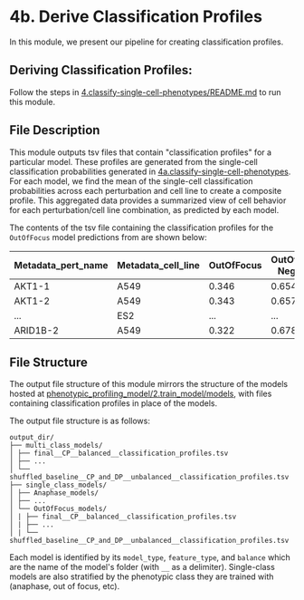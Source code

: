 # 4b. Derive Classification Profiles

In this module, we present our pipeline for creating classification profiles.

## Deriving Classification Profiles:

Follow the steps in [4.classify-single-cell-phenotypes/README.md](../README.md) to run this module.

## File Description

This module outputs tsv files that contain "classification profiles" for a particular model.
These profiles are generated from the single-cell classification probabilities generated in [4a.classify-single-cell-phenotypes](../4a.classify-single-cell-phenotypes/).
For each model, we find the mean of the single-cell classification probabilities across each perturbation and cell line to create a composite profile. 
This aggregated data provides a summarized view of cell behavior for each perturbation/cell line combination, as predicted by each model.

The contents of the tsv file containing the classification profiles for the `OutOfFocus` model predictions from are shown below:

| Metadata_pert_name | Metadata_cell_line | OutOfFocus | OutOfFocus Negative |
|--------------------|--------------------|------------|---------------------|
| AKT1-1             | A549               | 0.346      | 0.654               |
| AKT1-2             | A549               | 0.343      | 0.657               |
| ...          | ES2               | ...      | ...               |
| ARID1B-2           | A549               | 0.322      | 0.678               |

## File Structure

The output file structure of this module mirrors the structure of the models hosted at [phenotypic_profiling_model/2.train_model/models](https://github.com/WayScience/phenotypic_profiling_model/tree/main/2.train_model/models), with files containing classification profiles in place of the models.

The output file structure is as follows:

```
output_dir/
├── multi_class_models/
│ ├── final__CP__balanced__classification_profiles.tsv
│ ├── ...
│ └── shuffled_baseline__CP_and_DP__unbalanced__classification_profiles.tsv
├── single_class_models/
│ ├── Anaphase_models/
│ ├── ...
│ └── OutOfFocus_models/
│ | ├── final__CP__balanced__classification_profiles.tsv
│ | ├── ...
│ | └── shuffled_baseline__CP_and_DP__unbalanced__classification_profiles.tsv
```

Each model is identified by its `model_type`, `feature_type`, and `balance` which are the name of the model's folder (with `__` as a delimiter).
Single-class models are also stratified by the phenotypic class they are trained with (anaphase, out of focus, etc).